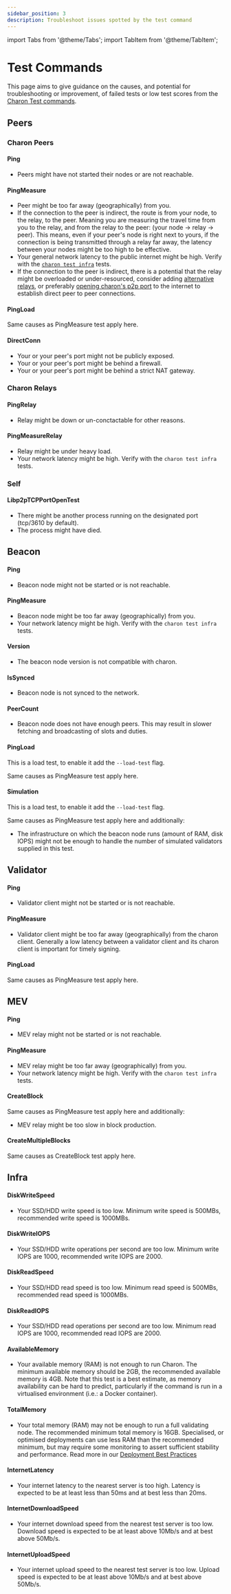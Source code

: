 ```yaml
---
sidebar_position: 3
description: Troubleshoot issues spotted by the test command
---
```


import Tabs from '@theme/Tabs';
import TabItem from '@theme/TabItem';
# Test Commands
This page aims to give guidance on the causes, and potential for troubleshooting or improvement, of failed tests or low test scores from the [Charon Test commands](../../run/prepare/test-command.md).

## Peers

### Charon Peers

#### Ping

- Peers might have not started their nodes or are not reachable.

#### PingMeasure

- Peer might be too far away (geographically) from you.
- If the connection to the peer is indirect, the route is from your node, to the relay, to the peer. Meaning you are measuring the travel time from you to the relay, and from the relay to the peer: (your node -> relay -> peer). This means, even if your peer's node is right next to yours, if the connection is being transmitted through a relay far away, the latency between your nodes might be too high to be effective.
- Your general network latency to the public internet might be high. Verify with the [`charon test infra`](../../run/prepare/test-command.md#test-machine-and-network-performance) tests.
- If the connection to the peer is indirect, there is a potential that the relay might be overloaded or under-resourced, consider adding [alternative relays](../../adv/security/risks.md#risk-obol-hosting-the-relay-infrastructure), or preferably [opening charon's p2p port](../../learn/charon/networking.mdx#libp2p-relays-and-peer-discovery) to the internet to establish direct peer to peer connections.

#### PingLoad

Same causes as PingMeasure test apply here.

#### DirectConn

- Your or your peer's port might not be publicly exposed.
- Your or your peer's port might be behind a firewall.
- Your or your peer's port might be behind a strict NAT gateway.

### Charon Relays

#### PingRelay

- Relay might be down or un-conctactable for other reasons.

#### PingMeasureRelay

- Relay might be under heavy load.
- Your network latency might be high. Verify with the `charon test infra` tests.

### Self

#### Libp2pTCPPortOpenTest

- There might be another process running on the designated port (tcp/3610 by default).
- The process might have died.

## Beacon

#### Ping

- Beacon node might not be started or is not reachable.

#### PingMeasure

- Beacon node might be too far away (geographically) from you.
- Your network latency might be high. Verify with the `charon test infra` tests.

#### Version

- The beacon node version is not compatible with charon.

#### IsSynced

- Beacon node is not synced to the network.

#### PeerCount

- Beacon node does not have enough peers. This may result in slower fetching and broadcasting of slots and duties.

#### PingLoad

This is a load test, to enable it add the `--load-test` flag.

Same causes as PingMeasure test apply here.

#### Simulation

This is a load test, to enable it add the `--load-test` flag.

Same causes as PingMeasure test apply here and additionally:

- The infrastructure on which the beacon node runs (amount of RAM, disk IOPS) might not be enough to handle the number of simulated validators supplied in this test.

## Validator

#### Ping

- Validator client might not be started or is not reachable.

#### PingMeasure

- Validator client might be too far away (geographically) from the charon client. Generally a low latency between a validator client and its charon client is important for timely signing. 

#### PingLoad

Same causes as PingMeasure test apply here.

## MEV

#### Ping

- MEV relay might not be started or is not reachable.

#### PingMeasure

- MEV relay might be too far away (geographically) from you.
- Your network latency might be high. Verify with the `charon test infra` tests.

#### CreateBlock

Same causes as PingMeasure test apply here and additionally:

- MEV relay might be too slow in block production.

#### CreateMultipleBlocks

Same causes as CreateBlock test apply here.

## Infra

#### DiskWriteSpeed

- Your SSD/HDD write speed is too low. Minimum write speed is 500MBs, recommended write speed is 1000MBs.

#### DiskWriteIOPS

- Your SSD/HDD write operations per second are too low. Minimum write IOPS are 1000, recommended write IOPS are 2000.

#### DiskReadSpeed

- Your SSD/HDD read speed is too low. Minimum read speed is 500MBs, recommended read speed is 1000MBs.

#### DiskReadIOPS

- Your SSD/HDD read operations per second are too low. Minimum read IOPS are 1000, recommended read IOPS are 2000.

#### AvailableMemory

- Your available memory (RAM) is not enough to run Charon. The minimum available memory should be 2GB, the recommended available memory is 4GB. Note that this test is a best estimate, as memory availability can be hard to predict, particularly if the command is run in a virtualised environment (i.e.: a Docker container).

#### TotalMemory

- Your total memory (RAM) may not be enough to run a full validating node. The recommended minimum total memory is 16GB. Specialised, or optimised deployments can use less RAM than the recommended minimum, but may require some monitoring to assert sufficient stability and performance. Read more in our [Deployment Best Practices](../../run/prepare/deployment-best-practices#hardware-specifications)

#### InternetLatency

- Your internet latency to the nearest server is too high. Latency is expected to be at least less than 50ms and at best less than 20ms.

#### InternetDownloadSpeed

- Your internet download speed from the nearest test server is too low. Download speed is expected to be at least above 10Mb/s and at best above 50Mb/s.

#### InternetUploadSpeed

- Your internet upload speed to the nearest test server is too low. Upload speed is expected to be at least above 10Mb/s and at best above 50Mb/s.
